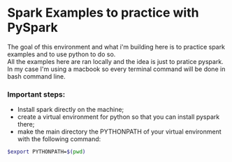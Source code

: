 # Spark Examples to practice with PySpark

The goal of this environment and what i'm building here is to practice spark examples and to use python to do so.\
All the examples here are ran locally and the idea is just to pratice pyspark.\
In my case I'm using a macbook so every terminal command will be done in bash command line.


### Important steps:

- Install spark directly on the machine;
- create a virtual environment for python so that you can install pyspark there;
- make the main directory the PYTHONPATH of your virtual environment with the following command:

``` bash
$export PYTHONPATH=$(pwd)
```